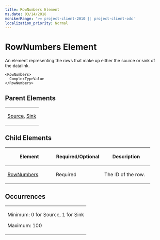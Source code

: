```yaml
---
title: RowNumbers Element
ms.date: 03/14/2018
monikerRange: '>= project-client-2010 || project-client-odc'
localization_priority: Normal
---
```


# RowNumbers Element




An element representing the rows that make up either the source or sink of the datalink.

    <RowNumbers>
      ComplexTypeValue
    </RowNumbers>

## Parent Elements

<table>
<colgroup>
<col style="width: 100%" />
</colgroup>
<tbody>
<tr class="odd">
<td><p><a href="source-element.md">Source</a>, <a href="sink-element.md">Sink</a></p></td>
</tr>
</tbody>
</table>

## Child Elements

<table>
<colgroup>
<col style="width: 33%" />
<col style="width: 33%" />
<col style="width: 33%" />
</colgroup>
<thead>
<tr class="header">
<th><p>Element</p></th>
<th><p>Required/Optional</p></th>
<th><p>Description</p></th>
</tr>
</thead>
<tbody>
<tr class="odd">
<td><p><a href="rownumber-element.md">RowNumbers</a></p></td>
<td><p>Required</p></td>
<td><p>The ID of the row.</p></td>
</tr>
</tbody>
</table>


## Occurrences

<table>
<colgroup>
<col style="width: 100%" />
</colgroup>
<tbody>
<tr class="odd">
<td><p>Minimum: 0 for Source, 1 for Sink</p>
<p>Maximum: 100</p></td>
</tr>
</tbody>
</table>
